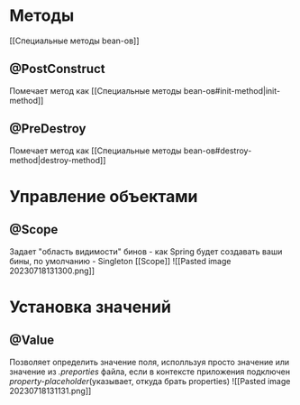 # Методы
[[Специальные методы bean-ов]]
## @PostConstruct
Помечает метод как [[Специальные методы bean-ов#init-method|init-method]] 
## @PreDestroy
Помечает метод как [[Специальные методы bean-ов#destroy-method|destroy-method]]
# Управление объектами
## @Scope
Задает "область видимости" бинов - как Spring будет создавать ваши бины, по умолчанию - Singleton [[Scope]]
![[Pasted image 20230718131300.png]]
# Установка значений
## @Value
Позволяет определить значение поля, исполльзуя просто значение или значение из *.preporties* файла, если в контексте приложения подключен *property-placeholder*(указывает, откуда брать properties)
![[Pasted image 20230718131131.png]]